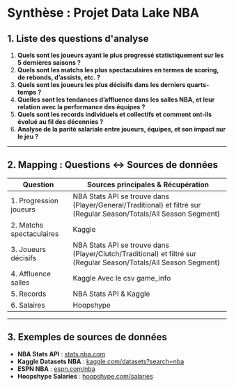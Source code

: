 # Synthèse : Projet Data Lake NBA

## 1. Liste des questions d'analyse

1. **Quels sont les joueurs ayant le plus progressé statistiquement sur les 5 dernières saisons ?**
2. **Quels sont les matchs les plus spectaculaires en termes de scoring, de rebonds, d’assists, etc. ?**
3. **Quels sont les joueurs les plus décisifs dans les derniers quarts-temps ?**
4. **Quelles sont les tendances d’affluence dans les salles NBA, et leur relation avec la performance des équipes ?**
5. **Quels sont les records individuels et collectifs et comment ont-ils évolué au fil des décennies ?**
6. **Analyse de la parité salariale entre joueurs, équipes, et son impact sur le jeu ?**

---

## 2. Mapping : Questions <-> Sources de données

| Question | Sources principales & Récupération |
|----------|----------------------------------------------------------------|
| 1. Progression joueurs | NBA Stats API se trouve dans (Player/General/Traditional) et filtré sur (Regular Season/Totals/All Season Segment)
| 2. Matchs spectaculaires | Kaggle | plus de statistiques retrouver dans ces games |
| 3. Joueurs décisifs | NBA Stats API se trouve dans (Player/Clutch/Traditional) et filtré sur (Regular Season/Totals/All Season Segment) |
| 4. Affluence salles | Kaggle Avec le csv game_info |
| 5. Records | NBA Stats API & Kaggle |
| 6. Salaires | Hoopshype |

---

## 3. Exemples de sources de données

- **NBA Stats API** : [stats.nba.com](https://stats.nba.com/)
- **Kaggle Datasets NBA** : [kaggle.com/datasets?search=nba](https://www.kaggle.com/datasets?search=nba)
- **ESPN NBA** : [espn.com/nba](https://www.espn.com/nba/)
- **Hoopshype Salaries** : [hoopshype.com/salaries](https://hoopshype.com/salaries/)

